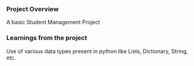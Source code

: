 ### Project Overview

 A basic Student Management Project


### Learnings from the project

 Use of various data types present in python like Lists, Dictionary, String, etc.



